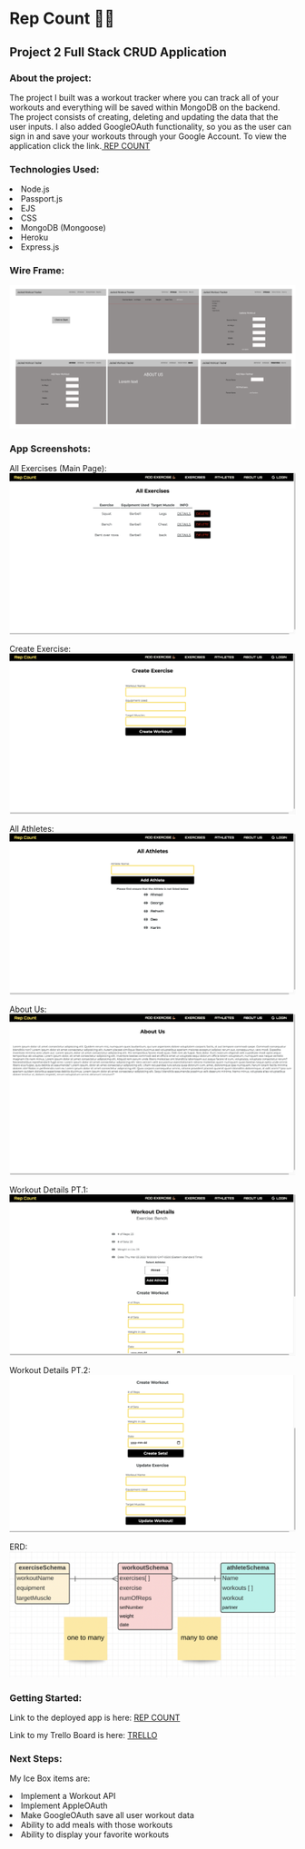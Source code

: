 # Rep Count 💪🏽
## Project 2 Full Stack CRUD Application

### About the project:

The project I built was a workout tracker where you can track all of your workouts and everything will be saved within MongoDB on the backend. The project consists of creating, deleting and updating the data that the user inputs. I also added GoogleOAuth functionality, so you as the user can sign in and save your workouts through your Google Account. To view the application click the link.<a href = "https://project-2-fullstack-crud.herokuapp.com/exercise"> REP COUNT </a>

### Technologies Used:

<li> Node.js</li>
<li> Passport.js</li>
<li> EJS</li>
<li> CSS</li>
<li> MongoDB (Mongoose)</li>
<li> Heroku</li>
<li>Express.js</li> 

### Wire Frame:

<img src="/public/images/wireframe.png">

### App Screenshots:
All Exercises (Main Page):
<img src="public/images/Screen Shot 2022-03-04 at 22.24.51.png">

Create Exercise:
<img src="public/images/Screen Shot 2022-03-04 at 22.25.01.png">

All Athletes:
<img src="public/images/Screen Shot 2022-03-04 at 22.25.14.png">

About Us:
<img src="public/images/Screen Shot 2022-03-04 at 22.25.24.png">

Workout Details PT.1:
<img src="public/images/Screen Shot 2022-03-04 at 22.25.50.png">

Workout Details PT.2:
<img src="public/images/Screen Shot 2022-03-04 at 22.25.57.png">

ERD:
<img src= "public/images/Screen Shot 2022-03-05 at 10.23.06.png">

### Getting Started:

Link to the deployed app is here: <a href = "https://project-2-fullstack-crud.herokuapp.com/exercise"> REP COUNT </a>

Link to my Trello Board is here: <a href = https://trello.com/b/OBihgYqr/project-2-crud-app > TRELLO </a>

### Next Steps:
My Ice Box items are:

<li> Implement a Workout API </li>
<li> Implement AppleOAuth </li>
<li> Make GoogleOAuth save all user workout data </li>
<li> Ability to add meals with those workouts </li>
<li> Ability to display your favorite workouts</li>
